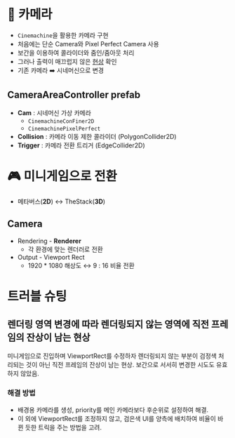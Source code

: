 # 🎥 카메라

* `Cinemachine`을 활용한 카메라 구현
* 처음에는 단순 Camera와 Pixel Perfect Camera 사용
* 보간을 이용하여 콜라이더와 줌인/줌아웃 처리
* 그러나 출력이 매끄럽지 않은 [현상](https://www.notion.so/298d9b031590802ba900e8eb3c417d2c?source=copy_link) 확인
* 기존 카메라 ➡️ 시네머신으로 변경
## **CameraAreaController** prefab
*  **Cam** : 시네머신 가상 카메라
	* `CinemachineConFiner2D`
	* `CinemachinePixelPerfect`
*  **Collision** : 카메라 이동 제한 콜라이더 (PolygonCollider2D)
*  **Trigger** : 카메라 전환 트리거 (EdgeCollider2D)

# 🎮 미니게임으로 전환

* 메타버스(**2D**) ↔️ TheStack(**3D**)
## Camera
* Rendering - **Renderer**
  *	각 환경에 맞는 렌더러로 전환
* Output - Viewport Rect
  *	1920 * 1080 해상도 ↔️ 9 : 16 비율 전환

# 트러블 슈팅

## 렌더링 영역 변경에 따라 렌더링되지 않는 영역에 직전 프레임의 잔상이 남는 현상

미니게임으로 진입하며 ViewportRect를 수정하자 렌더링되지 않는 부분이 검정색 처리되는 것이 아닌 직전 프레임의 잔상이 남는 현상. 보간으로 서서히 변경한 시도도 유효하지 않았음.

### 해결 방법
*	배경용 카메라를 생성, priority를 메인 카메라보다 후순위로 설정하여 해결.
*	이 외에 ViewportRect를 조정하지 않고, 검은색 UI를 양측에 배치하여 비율이 바뀐 듯한 트릭을 주는 방법을 고려.
